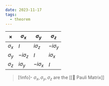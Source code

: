 ```yaml
---
date: 2023-11-17
tags:
  - theorem
---
```

| $\times$ | $\sigma_x$ | $\sigma_y$ | $\sigma_z$ |
| --- | --- | --- | --- |
| $\sigma_x$ | $I$ | $i \sigma_z$ | $-i \sigma_y$ |
| $\sigma_y$ | $-i \sigma_z$ | $I$ | $i \sigma_x$ |
| $\sigma_z$ | $i \sigma_y$ | $-i\sigma_x$ | $I$ |

>[!info]-
> $\sigma_x, \sigma_y, \sigma_z$ are the [[📘 Pauli Matrix]]

